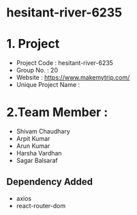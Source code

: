 # hesitant-river-6235

# 1. Project

- Project Code : hesitant-river-6235
- Group No. : 20
- Website : https://www.makemytrip.com/
- Unique Project Name :

# 2.Team Member :

- Shivam Chaudhary
- Arpit Kumar
- Arun Kumar
- Harsha Vardhan
- Sagar Balsaraf

## Dependency Added

- axios
- react-router-dom
